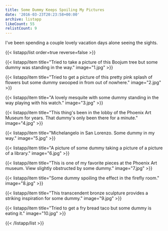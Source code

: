 ```yaml
---
title: Some Dummy Keeps Spoiling My Pictures
date: '2016-03-23T20:23:58+00:00'
archive: listapp
likeCount: 55
relistCount: 9
---
```


I've been spending a couple lovely vacation days alone seeing the sights.

<!--more-->

{{< listapp/list order=true reverse=false >}}

   {{< listapp/item title="Tried to take a picture of this Boojum tree but some dummy was standing in the way."
      image="1.jpg" >}}

   {{< listapp/item title="Tried to get a picture of this pretty pink splash of flowers but some dummy swooped in from out of nowhere."
      image="2.jpg" >}}

   {{< listapp/item title="A lovely mesquite with some dummy standing in the way playing with his watch."
      image="3.jpg" >}}

   {{< listapp/item title="This thing's been in the lobby of the Phoenix Art Museum for years. That dummy's only been there for a minute."
      image="4.jpg" >}}

   {{< listapp/item title="Michelangelo in San Lorenzo. Some dummy in my way."
      image="5.jpg" >}}

   {{< listapp/item title="A picture of some dummy taking a picture of a picture of a library."
      image="6.jpg" >}}

   {{< listapp/item title="This is one of my favorite pieces at the Phoenix Art museum. View slightly obstructed by some dummy."
      image="7.jpg" >}}

   {{< listapp/item title="Some dummy spoiling the effect in the firefly room."
      image="8.jpg" >}}

   {{< listapp/item title="This transcendent bronze sculpture provides a striking inspiration for some dummy."
      image="9.jpg" >}}

   {{< listapp/item title="Tried to get a fry bread taco but some dummy is eating it."
      image="10.jpg" >}}

{{< /listapp/list >}}
